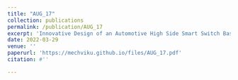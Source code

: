 ```yaml
---
title: "AUG_17"
collection: publications
permalink: /publication/AUG_17
excerpt: 'Innovative Design of an Automotive High Side Smart Switch Based Upon Frugal Engineering Concepts'
date: 2022-03-29
venue: ''
paperurl: 'https://mechviku.github.io/files/AUG_17.pdf'
citation: #''

---
```


[Download paper here]: (https://mechviku.github.io/files/AUG_17.pdf)






